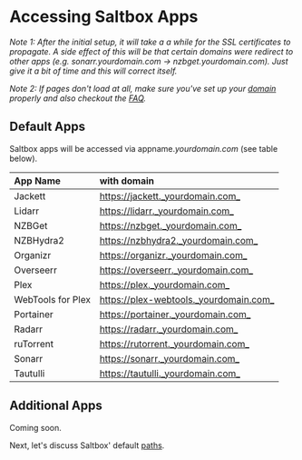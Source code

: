 # Accessing Saltbox Apps

_Note 1: After the initial setup, it will take a a while for the SSL certificates to propagate. A side effect of this will be that certain domains were redirect to other apps (e.g. sonarr.yourdomain.com -> nzbget.yourdomain.com). Just give it a bit of time and this will correct itself._

_Note 2: If pages don't load at all, make sure you've set up your [domain](../../reference/domain.md) properly and also checkout the [FAQ](../../faq/System.md)._

## Default Apps

Saltbox apps will be accessed via appname._yourdomain.com_ (see table below).

| **App  Name**          | **with domain**                           |
|:---------------------- |:----------------------------------------- |
| Jackett                | <https://jackett._yourdomain.com_>        |
| Lidarr                 | <https://lidarr._yourdomain.com_>         |
| NZBGet                 | <https://nzbget._yourdomain.com_>         |
| NZBHydra2              | <https://nzbhydra2._yourdomain.com_>      |
| Organizr               | <https://organizr._yourdomain.com_>       |
| Overseerr              | <https://overseerr._yourdomain.com_>      |
| Plex                   | <https://plex._yourdomain.com_>           |
| WebTools for Plex      | <https://plex-webtools._yourdomain.com_>  |
| Portainer              | <https://portainer._yourdomain.com_>      |
| Radarr                 | <https://radarr._yourdomain.com_>         |
| ruTorrent              | <https://rutorrent._yourdomain.com_>      |
| Sonarr                 | <https://sonarr._yourdomain.com_>         |
| Tautulli               | <https://tautulli._yourdomain.com_>       |

## Additional Apps

Coming soon.

Next, let's discuss Saltbox' default [paths](paths.md).
